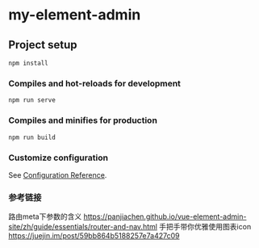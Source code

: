 # my-element-admin

## Project setup
```
npm install
```

### Compiles and hot-reloads for development
```
npm run serve
```

### Compiles and minifies for production
```
npm run build
```

### Customize configuration
See [Configuration Reference](https://cli.vuejs.org/config/).


### 参考链接
路由meta下参数的含义 https://panjiachen.github.io/vue-element-admin-site/zh/guide/essentials/router-and-nav.html 
手把手带你优雅使用图表icon https://juejin.im/post/59bb864b5188257e7a427c09 

